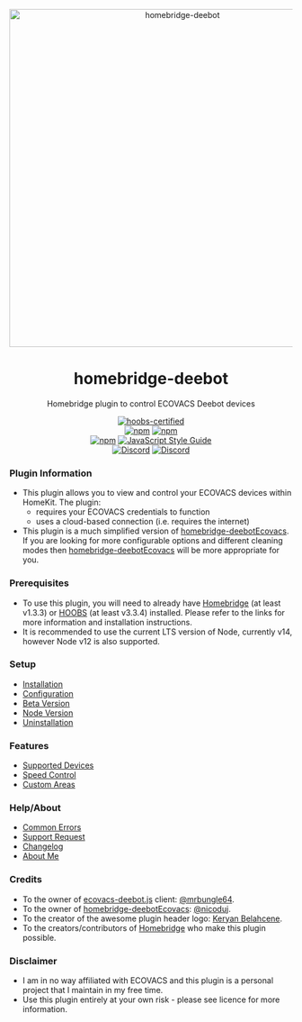 <p align="center">
   <a href="https://github.com/bwp91/homebridge-deebot"><img alt="homebridge-deebot" src="https://user-images.githubusercontent.com/43026681/101321841-f0eb5280-385d-11eb-8dd4-f57113f6e078.png" width="600px"></a>
</p>
<span align="center">
  
# homebridge-deebot

Homebridge plugin to control ECOVACS Deebot devices

[![hoobs-certified](https://badgen.net/badge/HOOBS/certified/yellow)](https://plugins.hoobs.org/plugin/homebridge-ewelink)  
[![npm](https://img.shields.io/npm/v/homebridge-deebot/latest?label=latest)](https://www.npmjs.com/package/homebridge-deebot)
[![npm](https://img.shields.io/npm/v/homebridge-deebot/beta?label=beta)](https://github.com/bwp91/homebridge-deebot/wiki/Beta-Version)  
[![npm](https://img.shields.io/npm/dt/homebridge-deebot)](https://www.npmjs.com/package/homebridge-deebot)
[![JavaScript Style Guide](https://img.shields.io/badge/code_style-standard-brightgreen.svg)](https://standardjs.com)  
[![Discord](https://img.shields.io/discord/784827113378676736?color=728ED5&logo=discord&label=bwp91-discord)](https://discord.com/channels/784827113378676736/784827113378676739)
[![Discord](https://img.shields.io/discord/432663330281226270?color=728ED5&logo=discord&label=hb-discord)](https://discord.com/channels/432663330281226270/742733745743855627)

</span>

### Plugin Information

- This plugin allows you to view and control your ECOVACS devices within HomeKit. The plugin:
  - requires your ECOVACS credentials to function
  - uses a cloud-based connection (i.e. requires the internet)
- This plugin is a much simplified version of [homebridge-deebotEcovacs](https://github.com/nicoduj/homebridge-deebotEcovacs). If you are looking for more configurable options and different cleaning modes then [homebridge-deebotEcovacs](https://github.com/nicoduj/homebridge-deebotEcovacs) will be more appropriate for you.

### Prerequisites

- To use this plugin, you will need to already have [Homebridge](https://homebridge.io) (at least v1.3.3) or [HOOBS](https://hoobs.org) (at least v3.3.4) installed. Please refer to the links for more information and installation instructions.
- It is recommended to use the current LTS version of Node, currently v14, however Node v12 is also supported.

### Setup

- [Installation](https://github.com/bwp91/homebridge-deebot/wiki/Installation)
- [Configuration](https://github.com/bwp91/homebridge-deebot/wiki/Configuration)
- [Beta Version](https://github.com/bwp91/homebridge-deebot/wiki/Beta-Version)
- [Node Version](https://github.com/bwp91/homebridge-deebot/wiki/Node-Version)
- [Uninstallation](https://github.com/bwp91/homebridge-deebot/wiki/Uninstallation)

### Features

- [Supported Devices](https://github.com/bwp91/homebridge-deebot/wiki/Supported-Devices)
- [Speed Control](https://github.com/bwp91/homebridge-deebot/wiki/Speed-Control)
- [Custom Areas](https://github.com/bwp91/homebridge-deebot/wiki/Custom-Areas)

### Help/About

- [Common Errors](https://github.com/bwp91/homebridge-deebot/wiki/Common-Errors)
- [Support Request](https://github.com/bwp91/homebridge-deebot/issues/new/choose)
- [Changelog](https://github.com/bwp91/homebridge-deebot/blob/latest/CHANGELOG.md)
- [About Me](https://github.com/sponsors/bwp91)

### Credits

- To the owner of [ecovacs-deebot.js](https://github.com/mrbungle64/ecovacs-deebot.js) client: [@mrbungle64](https://github.com/mrbungle64).
- To the owner of [homebridge-deebotEcovacs](https://github.com/nicoduj/homebridge-deebotEcovacs): [@nicoduj](https://github.com/nicoduj).
- To the creator of the awesome plugin header logo: [Keryan Belahcene](https://www.instagram.com/keryan.me).
- To the creators/contributors of [Homebridge](https://homebridge.io) who make this plugin possible.

### Disclaimer

- I am in no way affiliated with ECOVACS and this plugin is a personal project that I maintain in my free time.
- Use this plugin entirely at your own risk - please see licence for more information.
